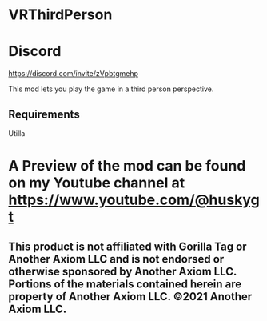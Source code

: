 # VRThirdPerson

# Discord 
https://discord.com/invite/zVpbtgmehp

This mod lets you play the game in a third person perspective.

## Requirements
Utilla

# A Preview of the mod can be found on my Youtube channel at https://www.youtube.com/@huskygt

## This product is not affiliated with Gorilla Tag or Another Axiom LLC and is not endorsed or otherwise sponsored by Another Axiom LLC. Portions of the materials contained herein are property of Another Axiom LLC. ©2021 Another Axiom LLC.
